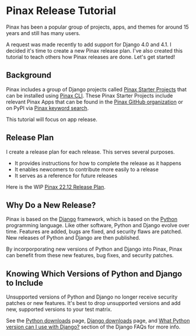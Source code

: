 # Pinax Release Tutorial

Pinax has been a popular group of projects, apps, and themes for around 15 years and still has many users. 

A request was made recently to add support for Django 4.0 and 4.1. I decided it's time to create a new Pinax release plan. I've also created this tutorial to teach others how Pinax releases are done. Let's get started! 

## Background

Pinax includes a group of Django projects called [Pinax Starter Projects](https://github.com/pinax/pinax-starter-projects) that can be installed using [Pinax CLI](https://github.com/pinax/pinax-cli). These Pinax Starter Projects include relevant Pinax Apps that can be found in the [Pinax GitHub organization](https://github.com/pinax) or on PyPI via [Pinax keyword search](https://pypi.org/search/?q=pinax). 

This tutorial will focus on app release. 

## Release Plan

I create a release plan for each release. This serves several purposes. 

* It provides instructions for how to complete the release as it happens
* It enables newcomers to contribute more easily to a release
* It serves as a reference for future releases

Here is the WIP [Pinax 22.12 Release Plan](https://github.com/pinax/pinax/wiki/Pinax-22.12-Release-Plan/).

## Why Do a New Release? 

Pinax is based on the [Django](https://www.djangoproject.com/) framework, which is based on the [Python](https://www.python.org/) programming language. Like other software, Python and Django evolve over time. Features are added, bugs are fixed, and security flaws are patched. New releases of Python and Django are then published.

By incorporporating new versions of Python and Django into Pinax, Pinax can benefit from these new features, bug fixes, and security patches. 




## Knowing Which Versions of Python and Django to Include

Unsupported versions of Python and Django no longer receive security patches or new features. It's best to drop unsupported versions and add new, supported versions to your test matrix. 

See the [Python downloads](https://www.python.org/downloads/) page, [Django downloads](https://www.djangoproject.com/download/) page, and [What Python version can I use with Django?](https://docs.djangoproject.com/en/4.1/faq/install/#what-python-version-can-i-use-with-django) section of the Django FAQs for more info. 
